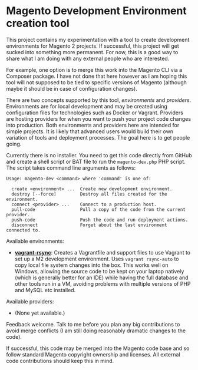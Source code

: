 # Magento Development Environment creation tool

This project contains my experimentation with a tool to create development environments
for Magento 2 projects. If successful, this project will get sucked into something more
permanent. For now, this is a good way to share what I am doing with any external people
who are interested.

For example, one option is to merge this work into the Magento CLI via a Composer package.
I have not done that here however as I am hoping this tool will not supposed to be tied
to specific versions of Magento (although maybe it should be in case of configuration
changes).

There are two concepts supported by this tool, *environments* and *providers*.
Environments are for local development and may be created using configuration files for
technologies such as Docker or Vagrant. 
Providers are hosting providers for when you want to push your project code changes into
production. 
Both environments and providers here are intended for simple projects. It is likely
that advanced users would build their own variation of tools and deployment processes.
The goal here is to get people going.

Currently there is no installer. You need to get this code directly from GitHub and create
a shell script or BAT file to run the `magento-dev.php` PHP script. The script takes command
line arguments as follows:

```
Usage: magento-dev <command> where 'command' is one of:

  create <environment> ...  Create new development environment.
  destroy [--force]         Destroy all files created for the environment.
  connect <provider> ...    Connect to a production host.
  pull-code                 Pull a copy of the code from the current provider.
  push-code                 Push the code and run deployment actions.
  disconnect                Forget about the last environment connected to.
```

Available environments:

- [**vagrant-rsync**](src/AlanKent/MagentoDev/Environments/VagrantRsync/README.md): 
    Creates a Vagrantfile and support files to use Vagrant to set up a M2 development
    environment. Uses `vagrant rsync-auto` to copy local file system changes into the box.
    This works well on Windows, allowing the source code to be kept on your laptop natively
    (which is generally better for an IDE) while having the full database and other tools
    run in a VM, avoiding problems with multiple versions of PHP and MySQL etc installed.

Available providers:

- (None yet available.)

Feedback welcome. Talk to me before you plan any big contributions to avoid merge conflicts
(I am still doing reasonably dramatic changes to the code).

If successful, this code may be merged into the Magento code base and so follow standard
Magento copyright ownership and licenses. All external code contributions should keep this
in mind.
